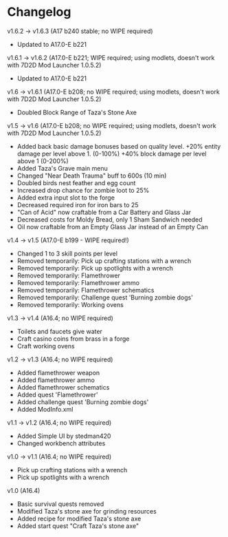 # Changelog

v1.6.2 -> v1.6.3 (A17 b240 stable; no WIPE required)
- Updated to A17.0-E b221

v1.6.1 -> v1.6.2 (A17.0-E b221; WIPE required; using modlets, doesn't work with 7D2D Mod Launcher 1.0.5.2)
- Updated to A17.0-E b221

v1.6 -> v1.6.1 (A17.0-E b208; no WIPE required; using modlets, doesn't work with 7D2D Mod Launcher 1.0.5.2)
- Doubled Block Range of Taza's Stone Axe

v1.5 -> v1.6 (A17.0-E b208; no WIPE required; using modlets, doesn't work with 7D2D Mod Launcher 1.0.5.2)
- Added back basic damage bonuses based on quality level.
  +20% entity damage per level above 1. 
  (0-100%) +40% block damage per level above 1 (0-200%) 
- Added Taza's Grave main menu
- Changed "Near Death Trauma" buff to 600s (10 min)
- Doubled birds nest feather and egg count
- Increased drop chance for zombie loot to 25%
- Added extra input slot to the forge
- Decreased required iron for iron bars to 25
- "Can of Acid" now craftable from a Car Battery and Glass Jar
- Decreased costs for Moldy Bread, only 1 Sham Sandwich needed
- Oil now craftable from an Empty Glass Jar instead of an Empty Can

v1.4 -> v1.5 (A17.0-E b199 - WIPE required!)
- Changed 1 to 3 skill points per level
- Removed temporarily: Pick up crafting stations with a wrench
- Removed temporarily: Pick up spotlights with a wrench
- Removed temporarily: Flamethrower
- Removed temporarily: Flamethrower ammo
- Removed temporarily: Flamethrower schematics
- Removed temporarily: Challenge quest 'Burning zombie dogs'
- Removed temporarily: Working ovens

v1.3 -> v1.4 (A16.4; no WIPE required)
- Toilets and faucets give water
- Craft casino coins from brass in a forge
- Craft working ovens

v1.2 -> v1.3 (A16.4; no WIPE required)
- Added flamethrower weapon
- Added flamethrower ammo
- Added flamethrower schematics
- Added quest 'Flamethrower'
- Added challenge quest 'Burning zombie dogs'
- Added ModInfo.xml

v1.1 -> v1.2 (A16.4; no WIPE required)
- Added Simple UI by stedman420
- Changed workbench attributes

v1.0 -> v1.1 (A16.4; no WIPE required)
- Pick up crafting stations with a wrench
- Pick up spotlights with a wrench

v1.0 (A16.4)
- Basic survival quests removed
- Modified Taza's stone axe for grinding resources
- Added recipe for modified Taza's stone axe
- Added start quest "Craft Taza's stone axe"
